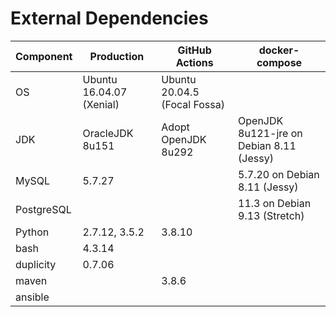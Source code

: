 # External Dependencies

| Component  | Production               | GitHub Actions               | docker-compose                           |
| -------    | ------------------------ | ---------------------------- | ---------------------------------------- |
| OS         | Ubuntu 16.04.07 (Xenial) | Ubuntu 20.04.5 (Focal Fossa) |                                          |
| JDK        | OracleJDK 8u151          | Adopt OpenJDK 8u292          | OpenJDK 8u121-jre on Debian 8.11 (Jessy) |
| MySQL      | 5.7.27                   |                              | 5.7.20 on Debian 8.11 (Jessy)            |
| PostgreSQL |                          |                              | 11.3 on Debian 9.13 (Stretch)            |
| Python     | 2.7.12, 3.5.2            | 3.8.10                       |                                          |
| bash       | 4.3.14                   |                              |                                          |
| duplicity  | 0.7.06                   |                              |                                          |
| maven      |                          | 3.8.6                        |                                          |
| ansible    |                          |                              |                                          |
